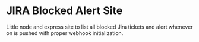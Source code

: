 # JIRA Blocked Alert Site
Little node and express site to list all blocked Jira tickets and alert whenever on is pushed with proper webhook initialization.
